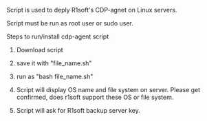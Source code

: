 Script is used to deply R1soft's CDP-agnet on Linux servers.

Script must be run as root user or sudo user.

Steps to run/install cdp-agent script

1. Download script

2. save it with "file_name.sh" 

3. run as "bash file_name.sh"

4. Script will display OS name and file system on server. Please get confirmed, does r1soft support these OS or file system. 

5. Script will ask for R1soft backup server key.

